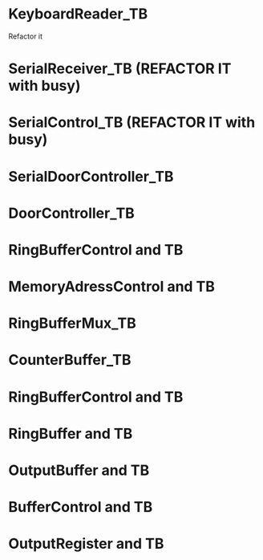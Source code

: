 # KeyboardReader_TB
Refactor it

# SerialReceiver_TB (REFACTOR IT with busy)

# SerialControl_TB (REFACTOR IT with busy)

# SerialDoorController_TB

# DoorController_TB

# RingBufferControl and TB

# MemoryAdressControl and TB

# RingBufferMux_TB

# CounterBuffer_TB

# RingBufferControl and TB

# RingBuffer and TB

# OutputBuffer and TB

# BufferControl and TB

# OutputRegister and TB


